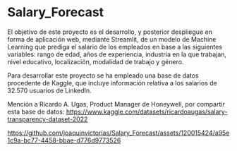 # Salary_Forecast

El objetivo de este proyecto es el desarrollo, y posterior despliegue en forma de aplicación web, mediante Streamlit, de un modelo de Machine Learning que prediga el salario de los empleados en base a las siguientes variables: rango de edad, años de experiencia, industria en la que trabajan, nivel educativo, localización, modalidad de trabajo y género.

Para desarrollar este proyecto se ha empleado una base de datos procedente de Kaggle, que incluye información relativa a los salarios de 32.570 usuarios de LinkedIn.

Mención a Ricardo A. Ugas, Product Manager de Honeywell, por compartir esta base de datos:
https://www.kaggle.com/datasets/ricardoaugas/salary-transparency-dataset-2022



https://github.com/joaquinvictorias/Salary_Forecast/assets/120015424/a95e1c9a-bc77-4458-bbae-d776d9773526

